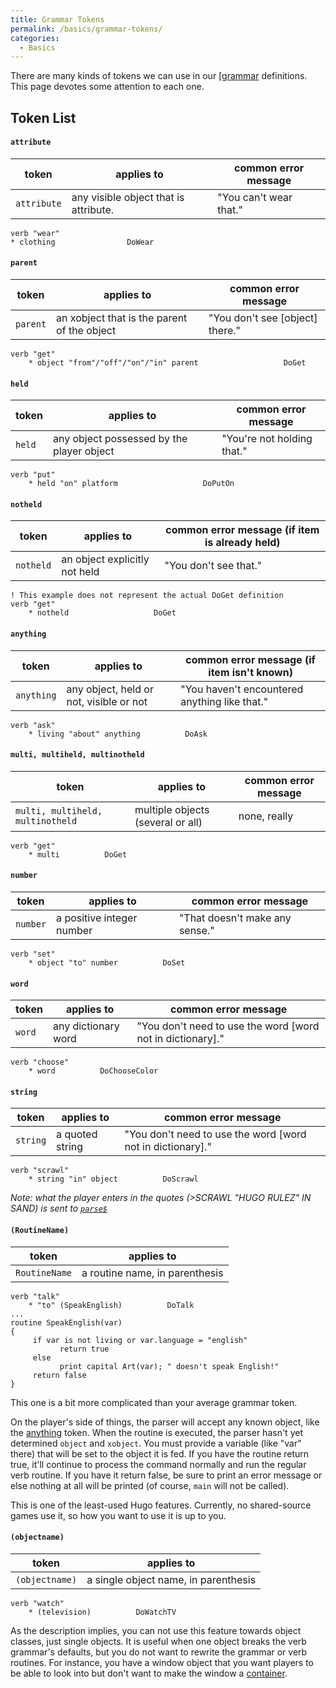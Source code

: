 ```yaml
---
title: Grammar Tokens
permalink: /basics/grammar-tokens/
categories: 
  - Basics
---
```


There are many kinds of tokens we can use in our
[[grammar](basics/grammar/) definitions. This page devotes some
attention to each one.

## Token List

#### `attribute`

| token       | applies to                            | common error message   |
|-------------|---------------------------------------|------------------------|
| `attribute` | any visible object that is attribute. | "You can't wear that." |

    verb "wear"
    * clothing                DoWear



#### `parent`

| token    | applies to                                  | common error message              |
|----------|---------------------------------------------|-----------------------------------|
| `parent` | an xobject that is the parent of the object | "You don't see \[object\] there." |

    verb "get"
        * object "from"/"off"/"on"/"in" parent                   DoGet



#### `held`

| token  | applies to                                | common error message       |
|--------|-------------------------------------------|----------------------------|
| `held` | any object possessed by the player object | "You're not holding that." |

    verb "put"
        * held "on" platform                   DoPutOn



#### `notheld`

| token     | applies to                    | common error message (if item is already held) |
|-----------|-------------------------------|------------------------------------------------|
| `notheld` | an object explicitly not held | "You don't see that."                          |

    ! This example does not represent the actual DoGet definition
    verb "get"
        * notheld                   DoGet



#### `anything`

| token      | applies to                              | common error message (if item isn't known)    |
|------------|-----------------------------------------|-----------------------------------------------|
| `anything` | any object, held or not, visible or not | "You haven't encountered anything like that." |

    verb "ask"
        * living "about" anything          DoAsk



#### `multi, multiheld, multinotheld`

| token                            | applies to                        | common error message |
|----------------------------------|-----------------------------------|----------------------|
| `multi, multiheld, multinotheld` | multiple objects (several or all) | none, really         |

    verb "get"
        * multi          DoGet



#### `number`

| token    | applies to                | common error message           |
|----------|---------------------------|--------------------------------|
| `number` | a positive integer number | "That doesn't make any sense." |

    verb "set"
        * object "to" number          DoSet



#### `word`

| token  | applies to          | common error message                                         |
|--------|---------------------|--------------------------------------------------------------|
| `word` | any dictionary word | "You don't need to use the word \[word not in dictionary\]." |

    verb "choose"
        * word          DoChooseColor



#### `string`

| token    | applies to      | common error message                                         |
|----------|-----------------|--------------------------------------------------------------|
| `string` | a quoted string | "You don't need to use the word \[word not in dictionary\]." |

    verb "scrawl"
        * string "in" object          DoScrawl


*Note: what the player enters in the quotes (&gt;SCRAWL "HUGO RULEZ" IN SAND) is sent to [`parse$`](parsing/parse$/)*


#### `(RoutineName)`

| token         | applies to                     |
|---------------|--------------------------------|
| `RoutineName` | a routine name, in parenthesis |

    verb "talk"
        * "to" (SpeakEnglish)          DoTalk
    ...
    routine SpeakEnglish(var)
    {
         if var is not living or var.language = "english"
               return true
         else
               print capital Art(var); " doesn't speak English!"
         return false
    }

This one is a bit more complicated than your average grammar token.

On the player's side of things, the parser will accept any known object,
like the
[anything](#anything)
token. When the routine is executed, the parser hasn't yet determined
`object` and `xobject`. You must provide a variable (like "var" there)
that will be set to the object it is fed. If you have the routine return
true, it'll continue to process the command normally and run the regular
verb routine. If you have it return false, be sure to print an error
message or else nothing at all will be printed (of course, `main` will
not be called).

This is one of the least-used Hugo features. Currently, no shared-source
games use it, so how you want to use it is up to you.

#### `(objectname)`

| token          | applies to                           |
|----------------|--------------------------------------|
| `(objectname)` | a single object name, in parenthesis |

    verb "watch"
        * (television)          DoWatchTV

As the description implies, you can not use this feature towards object
classes, just single objects. It is useful when one object breaks the
verb grammar's defaults, but you do not want to rewrite the grammar or
verb routines. For instance, you have a window object that you want
players to be able to look into but don't want to make the window a
[container](basics/containers-and-platforms/).
